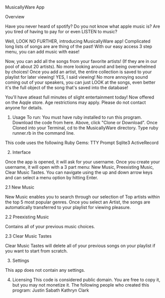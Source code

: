 MusicallyWare App


Overview

Have you never heard of spotify? Do you not know what apple music is? Are you tired of having to pay for or even LISTEN to music?

Well, LOOK NO FURTHER, introducing MusicallyWare app! Complicated long lists of songs are are thing of the past! With our easy access 3 step menu, you can add music with ease!

Now, you can add all the songs from your favorite artists! (If they are in our pool of about 20 artists). No more looking around and being overwhelmed by choices! Once you add an artist, the entire collection is saved to your playlist for later viewing! YES, I said viewing! No more annoying sound coming out of your speakers, you can just LOOK at the songs, even better it's the full object of the song that's saved into the database!

You'll have atleast full minutes of slight entertainment today! Now offered on the Aqqle store. Age restrictions may apply. Please do not contact anyone for details.

1. Usage
To run:
You must have ruby installed to run this program.
Download the code from here. Above, click "Clone or Download".
Once Cloned into your Terminal, cd to the MusicallyWare directory.
Type ruby runner.rb in the command line.
 
This code uses the following Ruby Gems:
TTY Prompt
Sqlite3
ActiveRecord
 
2. Interface

Once the app is opened, it will ask for your username. Once you create your username, it will open with a 3 part menu: New Music, Preexisting Music, Clear Music Tastes. You can navigate using the up and down arrow keys and can select a menu option by hitting Enter. 

2.1 New Music

New Music enables you to search through our selection of Top artists within the top 5 most popular genres. Once you select an Artist, the songs are automatically transferred to your playlist for viewing pleasure. 

2.2 Preexisting Music

Contains all of your previous music choices.

2.3 Clear Music Tastes

Clear Music Tastes will delete all of your previous songs on your playlist if you want to start from scratch.

3. Settings 

This app does not contain any settings.

4. Licensing
This code is considered public domain. You are free to copy it, but you may not monetize it. 
The following people who created this program:
Justin Sabath
Kathryn Clark


 
 



